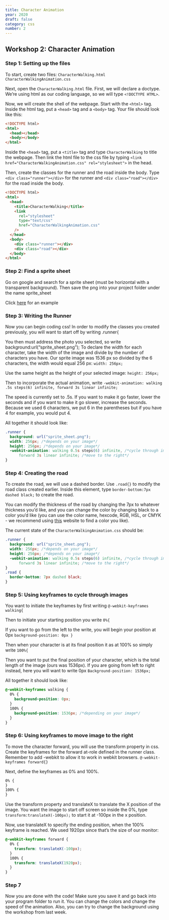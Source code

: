 ```yaml
---
title: Character Animation
year: 2020
draft: false
category: css
number: 2
---
```


## Workshop 2: Character Animation

### Step 1: Setting up the files

To start, create two files: `CharacterWalking.html` `CharacterWalkingAnimation.css`

Next, open the `CharacterWalking.html` file. First, we will declare a doctype. We’re using html as our coding language, so we will type `<!DOCTYPE HTML>`.

Now, we will create the shell of the webpage. Start with the `<html>` tag. Inside the html tag, put a `<head>` tag and a `<body>` tag. Your file should look like this:

```html
<!DOCTYPE html>
<html>
  <head></head>
  <body></body>
</html>
```

Inside the `<head>` tag, put a `<title>` tag and type `CharacterWalking` to title the webpage. Then link the html file to the css file by typing `<link href="CharacterWalkingAnimation.css" rel="stylesheet">` in the head.

Then, create the classes for the runner and the road inside the body. Type `<div class="runner"></div>` for the runner and `<div class="road"></div>` for the road inside the body.

```html
<!DOCTYPE html>
<html>
  <head>
    <title>CharacterWalking</title>
    <link
      rel="stylesheet"
      type="text/css"
      href="CharacterWalkingAnimation.css"
    />
  </head>
  <body>
    <div class="runner"></div>
    <div class="road"></div>
  </body>
</html>
```

### Step 2: Find a sprite sheet

Go on google and search for a sprite sheet (must be horizontal with a transparent background). Then save the png into your project folder under the name sprite_sheet

Click [here](https://www.spriteland.com/sprites/downloads/hobbit-style-sprite-sheet-walk-left.png) for an example

### Step 3: Writing the Runner

Now you can begin coding css! In order to modify the classes you created previously, you will want to start off by writing .runner{

You then must address the photo you selected, so write background:url(“sprite_sheet.png”);
To declare the width for each character, take the width of the image and divide by the number of characters you have. Our sprite image was 1536 px so divided by the 6 characters, the width would equal 256 px:
`width: 256px;`

Use the same height as the height of your selected image:
`height: 256px;`

Then to incorporate the actual animation, write
`-webkit-animation: walking .5s steps(6) infinite, forward 3s linear infinite;`

The speed is currently set to .5s. If you want to make it go faster, lower the seconds and if you want to make it go slower, increase the seconds. Because we used 6 characters, we put 6 in the parentheses but if you have 4 for example, you would put 4.

All together it should look like:

```css
.runner {
  background: url("sprite_sheet.png");
  width: 256px; /*depends on your image*/
  height: 256px; /*depends on your image*/
  -webkit-animation: walking 0.5s steps(6) infinite, /*cycle through images*/
      forward 3s linear infinite; /*move to the right*/
}
```

### Step 4: Creating the road

To create the road, we will use a dashed border. Use `.road{}` to modify the road class created earlier. Inside this element, type `border-bottom:7px dashed black;` to create the road.

You can modify the thickness of the road by changing the 7px to whatever thickness you’d like, and you can change the color by changing black to a color you’d like (you can use the color name, hexcode, RGB, HSL, or CMYK - we recommend using [this](https://htmlcolorcodes.com/) website to find a color you like).

The current state of the `CharacterWalkingAnimation.css` should be:

```css
.runner {
  background: url("sprite_sheet.png");
  width: 256px; /*depends on your image*/
  height: 256px; /*depends on your image*/
  -webkit-animation: walking 0.5s steps(6) infinite, /*cycle through images, number of steps depends on your image*/
      forward 3s linear infinite; /*move to the right*/
}
.road {
  border-bottom: 7px dashed black;
}
```

### Step 5: Using keyframes to cycle through images

You want to initiate the keyframes by first writing
`@-webkit-keyframes walking{`

Then to initiate your starting position you write
`0%{`

If you want to go from the left to the write, you will begin your position at 0px
`background-position: 0px }`

Then when your character is at its final position it as at 100% so simply write
`100%{`

Then you want to put the final position of your character, which is the total length of the image (ours was 1536px). If you are going from left to right instead, here you will want to write 0px
`Background-position: 1536px;`

All together it should look like:

```css
@-webkit-keyframes walking {
  0% {
    background-position: 0px;
  }
  100% {
    background-position: 1536px; /*depending on your image*/
  }
}
```

### Step 6: Using keyframes to move image to the right

To move the character forward, you will use the transform property in css. Create the keyframes for the forward at-role defined in the runner class. Remember to add -webkit to allow it to work in webkit browsers. `@-webkit-keyframes forward{}`

Next, define the keyframes as 0% and 100%.

```css
0% {
}
100% {
}
```

Use the transform property and translateX to translate the X position of the image. You want the image to start off screen so inside the 0%, type `transform:translateX(-100px);` to start it at -100px in the x position.

Now, use translateX to specify the ending position, when the 100% keyframe is reached. We used 1920px since that’s the size of our monitor:

```css
@-webkit-keyframes forward {
  0% {
    transform: translateX(-100px);
  }
  100% {
    transform: translateX(1920px);
  }
}
```

### Step 7

Now you are done with the code! Make sure you save it and go back into your program folder to run it. You can change the colors and change the speed of the animation. Also, you can try to change the background using the workshop from last week.
